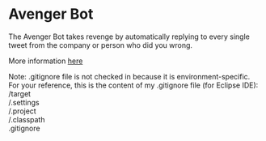 # Avenger Bot

The Avenger Bot takes revenge by automatically replying to every single tweet from the company or person who did you wrong.

More information [here](https://www.devaction.net/2018/10/avenger-bot.html)  

Note: .gitignore file is not checked in because it is environment-specific.  
For your reference, this is the content of my .gitignore file (for Eclipse IDE):  
/target  
/.settings  
/.project  
/.classpath  
.gitignore  

